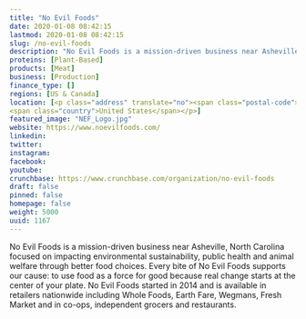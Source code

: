 ```yaml
---
title: "No Evil Foods"
date: 2020-01-08 08:42:15
lastmod: 2020-01-08 08:42:15
slug: /no-evil-foods
description: "No Evil Foods is a mission-driven business near Asheville, North Carolina focused on impacting environmental sustainability, public health and animal welfare through better food choices. Every bite of No Evil Foods supports our cause: to use food as a force for good because real change starts at the center of your plate. No Evil Foods started in 2014 and is available in retailers nationwide including Whole Foods, Earth Fare, Wegmans, Fresh Market and in co-ops, independent grocers and restaurants."
proteins: [Plant-Based]
products: [Meat]
business: [Production]
finance_type: []
regions: [US & Canada]
location: [<p class="address" translate="no"><span class="postal-code">28787</span><br>
<span class="country">United States</span></p>]
featured_image: "NEF_Logo.jpg"
website: https://www.noevilfoods.com/
linkedin: 
twitter: 
instagram: 
facebook: 
youtube: 
crunchbase: https://www.crunchbase.com/organization/no-evil-foods
draft: false
pinned: false
homepage: false
weight: 5000
uuid: 1167
---
```

No Evil Foods is a mission-driven business near Asheville, North Carolina focused on impacting environmental sustainability, public health and animal welfare through better food choices. Every bite of No Evil Foods supports our cause: to use food as a force for good because real change starts at the center of your plate. No Evil Foods started in 2014 and is available in retailers nationwide including Whole Foods, Earth Fare, Wegmans, Fresh Market and in co-ops, independent grocers and restaurants.
